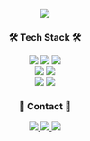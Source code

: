 <p align="center">
<img src="https://img1.daumcdn.net/thumb/R1280x0/?scode=mtistory2&fname=https%3A%2F%2Fblog.kakaocdn.net%2Fdn%2Fb3C9Dc%2FbtsonaZE3In%2FTCD9MkOxNrxdzkymAXiGs1%2Fimg.png" align="center">
</p>


<div align=center>
<!-- <img src="https://capsule-render.vercel.app/api?type=wave&color=auto&height=250&section=header&text=Hello👋%20I'm%20sewon🤩&fontSize=40" /> -->


  <h3>🛠️ Tech Stack 🛠️</h3>
  	<div align="center" style="pointer-events: none;">
    	<img src="https://img.shields.io/badge/Java-007396?style=flat&logo=Java&logoColor=white" pointer-events: none; />
    	<img src="https://img.shields.io/badge/HTML5-E34F26?style=flat&logo=HTML5&logoColor=white" />
    	<img src="https://img.shields.io/badge/CSS3-1572B6?style=flat&logo=CSS3&logoColor=white" />
      <br>
      <img src="https://img.shields.io/badge/Spring-6DB33F?style=flat&logo=Spring&logoColor=white" />
      <img src="https://img.shields.io/badge/Spring Boot-6DB33F?style=flat&logo=SpringBoot&logoColor=white" />
      <br>
      <img src="https://img.shields.io/badge/Oracle-F80000?style=flat&logo=Oracle&logoColor=white" />
      <img src="https://img.shields.io/badge/PostgreSQL-4169E1?style=flat&logo=PostgreSQL&logoColor=white" />
    </div>
  
  <h3>💬 Contact 💬</h3>
  <a href="mailto:sewonlog@gmail.com">
    <img src="https://img.shields.io/badge/Gmail-EA4335?style=flat&logo=Gmail&logoColor=white" />
  </a>
  <a href="https://www.instagram.com/s1212w_/" target='_blank'>
    <img src="https://img.shields.io/badge/Instagram-E4405F?style=flat&logo=Instagram&logoColor=white" />
  </a>
  <a href="https://sewonlog.tistory.com/2" target='_blank'>
    <img src="https://img.shields.io/badge/Tistory-000000?style=flat&logo=Tistory&logoColor=white" />
  </a>

</div>



<!--
### Hi there 👋
  <h2>About Me⚡</h2>
-->
<!--
**sewonlog/sewonlog** is a ✨ _special_ ✨ repository because its `README.md` (this file) appears on your GitHub profile.

Here are some ideas to get you started:

- 🔭 I’m currently working on ...
- 🌱 I’m currently learning ...
- 👯 I’m looking to collaborate on ...
- 🤔 I’m looking for help with ...
- 💬 Ask me about ...
- 📫 How to reach me: ...
- 😄 Pronouns: ...
- ⚡ Fun fact: ...
-->
